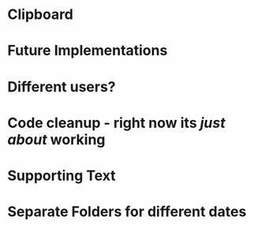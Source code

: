 # Clipboard

# Future Implementations

# Different users?
# Code cleanup - right now its *just about* working
# Supporting Text
# Separate Folders for different dates


